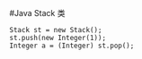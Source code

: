 #Java Stack 类

	Stack st = new Stack();
 	st.push(new Integer(1));
 	Integer a = (Integer) st.pop();